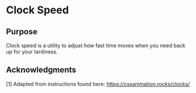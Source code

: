 # Clock Speed

## Purpose
Clock speed is a utility to adjust how fast time moves when you need back up for your tardiness.
## Acknowledgments

[1] Adapted from instructions found here: <a href="https://cssanimation.rocks/clocks/" target="_blank">https://cssanimation.rocks/clocks/</a>

